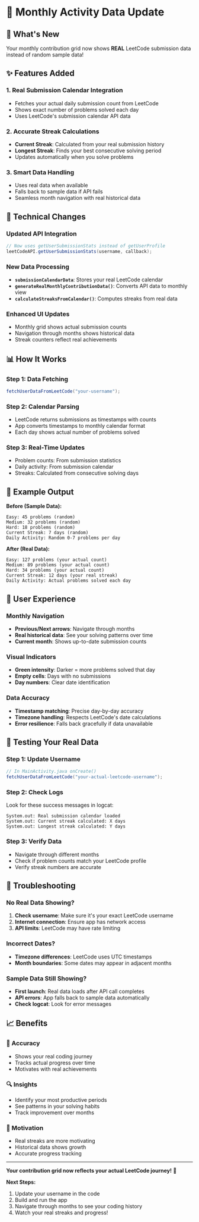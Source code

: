 # 📅 Monthly Activity Data Update

## 🎯 **What's New**

Your monthly contribution grid now shows **REAL** LeetCode submission data instead of random sample data!

## ✨ **Features Added**

### **1. Real Submission Calendar Integration**
- Fetches your actual daily submission count from LeetCode
- Shows exact number of problems solved each day
- Uses LeetCode's submission calendar API data

### **2. Accurate Streak Calculations**
- **Current Streak**: Calculated from your real submission history
- **Longest Streak**: Finds your best consecutive solving period
- Updates automatically when you solve problems

### **3. Smart Data Handling**
- Uses real data when available
- Falls back to sample data if API fails
- Seamless month navigation with real historical data

## 🔧 **Technical Changes**

### **Updated API Integration**
```java
// Now uses getUserSubmissionStats instead of getUserProfile
leetCodeAPI.getUserSubmissionStats(username, callback);
```

### **New Data Processing**
- **`submissionCalendarData`**: Stores your real LeetCode calendar
- **`generateRealMonthlyContributionData()`**: Converts API data to monthly view
- **`calculateStreaksFromCalendar()`**: Computes streaks from real data

### **Enhanced UI Updates**
- Monthly grid shows actual submission counts
- Navigation through months shows historical data
- Streak counters reflect real achievements

## 📊 **How It Works**

### **Step 1: Data Fetching**
```java
fetchUserDataFromLeetCode("your-username");
```

### **Step 2: Calendar Parsing**
- LeetCode returns submissions as timestamps with counts
- App converts timestamps to monthly calendar format
- Each day shows actual number of problems solved

### **Step 3: Real-Time Updates**
- Problem counts: From submission statistics
- Daily activity: From submission calendar
- Streaks: Calculated from consecutive solving days

## 🎯 **Example Output**

**Before (Sample Data):**
```
Easy: 45 problems (random)
Medium: 32 problems (random) 
Hard: 18 problems (random)
Current Streak: 7 days (random)
Daily Activity: Random 0-7 problems per day
```

**After (Real Data):**
```
Easy: 127 problems (your actual count)
Medium: 89 problems (your actual count)
Hard: 34 problems (your actual count)  
Current Streak: 12 days (your real streak)
Daily Activity: Actual problems solved each day
```

## 📱 **User Experience**

### **Monthly Navigation**
- **Previous/Next arrows**: Navigate through months
- **Real historical data**: See your solving patterns over time
- **Current month**: Shows up-to-date submission counts

### **Visual Indicators**
- **Green intensity**: Darker = more problems solved that day
- **Empty cells**: Days with no submissions
- **Day numbers**: Clear date identification

### **Data Accuracy**
- **Timestamp matching**: Precise day-by-day accuracy
- **Timezone handling**: Respects LeetCode's date calculations
- **Error resilience**: Falls back gracefully if data unavailable

## 🚀 **Testing Your Real Data**

### **Step 1: Update Username**
```java
// In MainActivity.java onCreate()
fetchUserDataFromLeetCode("your-actual-leetcode-username");
```

### **Step 2: Check Logs**
Look for these success messages in logcat:
```
System.out: Real submission calendar loaded
System.out: Current streak calculated: X days
System.out: Longest streak calculated: Y days
```

### **Step 3: Verify Data**
- Navigate through different months
- Check if problem counts match your LeetCode profile
- Verify streak numbers are accurate

## 🔧 **Troubleshooting**

### **No Real Data Showing?**
1. **Check username**: Make sure it's your exact LeetCode username
2. **Internet connection**: Ensure app has network access
3. **API limits**: LeetCode may have rate limiting

### **Incorrect Dates?**
- **Timezone differences**: LeetCode uses UTC timestamps
- **Month boundaries**: Some dates may appear in adjacent months

### **Sample Data Still Showing?**
- **First launch**: Real data loads after API call completes
- **API errors**: App falls back to sample data automatically
- **Check logcat**: Look for error messages

## 📈 **Benefits**

### **🎯 Accuracy**
- Shows your real coding journey
- Tracks actual progress over time
- Motivates with real achievements

### **🔍 Insights**
- Identify your most productive periods
- See patterns in your solving habits
- Track improvement over months

### **💪 Motivation**
- Real streaks are more motivating
- Historical data shows growth
- Accurate progress tracking

---

**Your contribution grid now reflects your actual LeetCode journey!** 🌟

**Next Steps:**
1. Update your username in the code
2. Build and run the app
3. Navigate through months to see your coding history
4. Watch your real streaks and progress!
